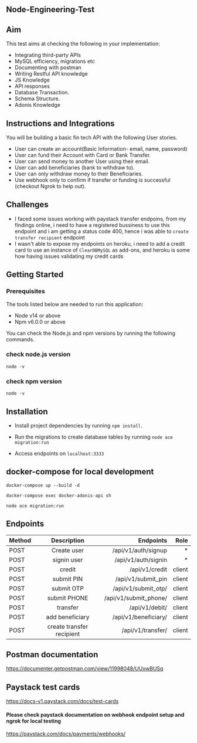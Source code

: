 ## Node-Engineering-Test
## Aim

This test aims at checking the following in your implementation:

- Integrating third-party APIs
- MySQL efficiency, migrations etc
- Documenting with postman
- Writing Restful API knowledge
- JS Knowledge
- API responses
- Database Transaction.
- Schema Structure.
- Adonis Knowledge

## Instructions and Integrations

You will be building a basic fin tech  API with the following User stories.

- User can create an account(Basic Information- email, name, password)
- User can fund their Account with Card or Bank Transfer.
- User can send money to another User using their email.
- User can add beneficiaries (bank to withdraw to).
- User can only withdraw money to their Beneficiaries.
- Use webhook only to confirm if transfer or funding is successful (checkout Ngrok to help out).

## Challenges

- I faced some issues working with paystack transfer endpoins, from my findings online, i need to have a registered bussiness to use this endpoint and i am getting a status code 400, hence i was able to `create transfer recipient` endpoint
- I wasn't able to expose my endpoints on heroku, i need to add a credit card to use an instance of `ClearDBMySQL` as add-ons, and heroku is some how having issues validating my credit cards



## Getting Started
### Prerequisites
The tools listed below are needed to run this application:
* Node v14 or above
* Npm v6.0.0 or above

You can check the Node.js and npm versions by running the following commands.

### check node.js version
`node -v`

### check npm version
`node -v`

## Installation

* Install project dependencies by running `npm install`.

* Run the migrations to create database tables by running `node ace migration:run`

* Access endpoints on `localhost:3333`



## docker-compose for local development

`docker-compose up --build -d`

`docker-compose exec docker-adonis-api sh`

`node ace migration:run`

## Endpoints

| Method      | Description    | Endpoints    | Role   | 
| :------------- | :----------: | -----------: | -----------: |
|  POST | Create user   | /api/v1/auth/signup    | *   |
| POST   | signin user | /api/v1/auth/signin | * |
|  POST | credit   | /api/v1/credit    | client   |
|  POST | submit PIN   | /api/v1/submit_pin    | client   |
|  POST | submit OTP   | /api/v1/submit_otp/    | client   |
|  POST | submit PHONE   | /api/v1/submit_phone/    | client   |
|  POST | transfer   | /api/v1/debit/    | client   |
|  POST | add beneficiary  | /api/v1/beneficiary/    | client   |
|  POST | create transfer recipient  | /api/v1/transfer/    | client   |

## Postman documentation

https://documenter.getpostman.com/view/11998048/UUxwBUSq

## Paystack test cards

https://docs-v1.paystack.com/docs/test-cards

#### Please check paystack documentation on webhook endpoint setup and ngrok for local testing

https://paystack.com/docs/payments/webhooks/
